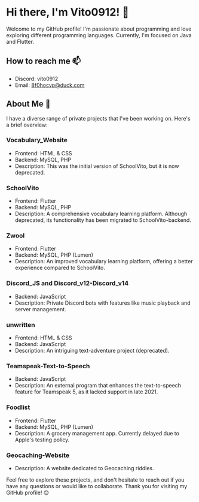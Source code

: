 # Hi there, I'm Vito0912! 👋

Welcome to my GitHub profile! I'm passionate about programming and love exploring different programming languages. Currently, I'm focused on Java and Flutter.

## How to reach me 📫
- Discord: vito0912
- Email: 8f0hocvp@duck.com

## About Me 👀
I have a diverse range of private projects that I've been working on. Here's a brief overview:

### Vocabulary_Website
- Frontend: HTML & CSS
- Backend: MySQL, PHP
- Description: This was the initial version of SchoolVito, but it is now deprecated.

### SchoolVito
- Frontend: Flutter
- Backend: MySQL, PHP
- Description: A comprehensive vocabulary learning platform. Although deprecated, its functionality has been migrated to SchoolVito-backend.

### Zwool
- Frontend: Flutter
- Backend: MySQL, PHP (Lumen)
- Description: An improved vocabulary learning platform, offering a better experience compared to SchoolVito.

### Discord_JS and Discord_v12-Discord_v14
- Backend: JavaScript
- Description: Private Discord bots with features like music playback and server management.

### unwritten
- Frontend: HTML & CSS
- Backend: JavaScript
- Description: An intriguing text-adventure project (deprecated).

### Teamspeak-Text-to-Speech
- Backend: JavaScript
- Description: An external program that enhances the text-to-speech feature for Teamspeak 5, as it lacked support in late 2021.

### Foodlist
- Frontend: Flutter
- Backend: MySQL, PHP (Lumen)
- Description: A grocery management app. Currently delayed due to Apple's testing policy.

### Geocaching-Website
- Description: A website dedicated to Geocaching riddles.

Feel free to explore these projects, and don't hesitate to reach out if you have any questions or would like to collaborate. Thank you for visiting my GitHub profile! 😊
